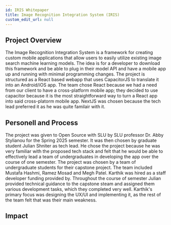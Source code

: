 ```yaml
---
id: IRIS Whitepaper
title: Image Recognition Integration System (IRIS)
custom_edit_url: null
---
```


## Project Overview

The Image Recognition Integration System is a framework for creating custom mobile applications that allow users to easily utilize existing image search machine learning models. The idea is for a developer to download this framework and be able to plug in their model API and have a mobile app up and running with minimal programming changes.  <!-- add background  --> The project is structured as a React based webapp that uses CapacitorJS to translate it into an Android/iOS app. The team chose React because we had a need from  our client to have a cross-platform mobile app; they decided to use capacitor because it is the most straightforward way to turn a React app into said cross-platorm mobile app. NextJS was chosen because the tech lead preferred it as he was quite familair with it.

## Personell and Process

The project was given to Open Source with SLU by SLU professor Dr. Abby Stylianou for the Spring 2025 semester. It was then chosen by graduate student Julian Shniter as tech lead. He chose the project because he was very familiar with the proposed tech stack and felt that he would be able to effectively lead a team of undergraduates in developing the app over the course of one semester. The project was chosen by a team of undergraduate students for their capstone project. The team included Mustafa Hashmi, Ramez Mosad and Megh Patel. Karthik was hired as a staff developer funding provided by. <!-- insert funding source --> Throughout the course of semester Julian provided technical guidance to the capstone steam and assigned them various development tasks, which they completed very well. Karthik's primary focus was designing the UX/UI and implementing it, as the rest of the team felt that was their main weakness.

## Impact
